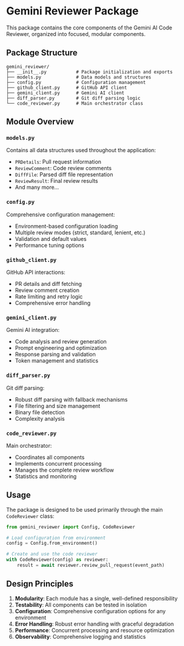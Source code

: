 # Gemini Reviewer Package

This package contains the core components of the Gemini AI Code Reviewer, organized into focused, modular components.

## Package Structure

```
gemini_reviewer/
├── __init__.py           # Package initialization and exports
├── models.py             # Data models and structures
├── config.py             # Configuration management
├── github_client.py      # GitHub API client
├── gemini_client.py      # Gemini AI client
├── diff_parser.py        # Git diff parsing logic
└── code_reviewer.py      # Main orchestrator class
```

## Module Overview

### `models.py`
Contains all data structures used throughout the application:
- `PRDetails`: Pull request information
- `ReviewComment`: Code review comments
- `DiffFile`: Parsed diff file representation
- `ReviewResult`: Final review results
- And many more...

### `config.py`
Comprehensive configuration management:
- Environment-based configuration loading
- Multiple review modes (strict, standard, lenient, etc.)
- Validation and default values
- Performance tuning options

### `github_client.py`
GitHub API interactions:
- PR details and diff fetching
- Review comment creation
- Rate limiting and retry logic
- Comprehensive error handling

### `gemini_client.py`
Gemini AI integration:
- Code analysis and review generation
- Prompt engineering and optimization
- Response parsing and validation
- Token management and statistics

### `diff_parser.py`
Git diff parsing:
- Robust diff parsing with fallback mechanisms
- File filtering and size management
- Binary file detection
- Complexity analysis

### `code_reviewer.py`
Main orchestrator:
- Coordinates all components
- Implements concurrent processing
- Manages the complete review workflow
- Statistics and monitoring

## Usage

The package is designed to be used primarily through the main `CodeReviewer` class:

```python
from gemini_reviewer import Config, CodeReviewer

# Load configuration from environment
config = Config.from_environment()

# Create and use the code reviewer
with CodeReviewer(config) as reviewer:
    result = await reviewer.review_pull_request(event_path)
```

## Design Principles

1. **Modularity**: Each module has a single, well-defined responsibility
2. **Testability**: All components can be tested in isolation
3. **Configuration**: Comprehensive configuration options for any environment
4. **Error Handling**: Robust error handling with graceful degradation
5. **Performance**: Concurrent processing and resource optimization
6. **Observability**: Comprehensive logging and statistics
